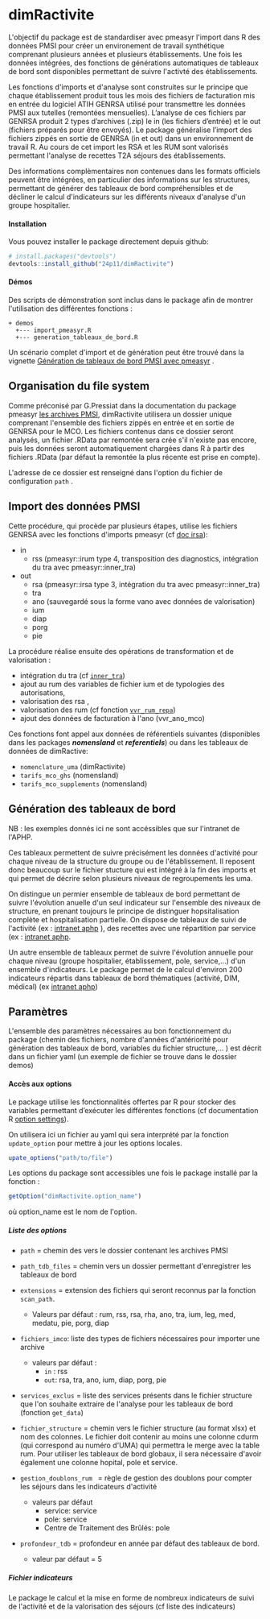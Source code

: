 
dimRactivite
============

L'objectif du package est de standardiser avec pmeasyr l'import dans R des données PMSI pour créer un environement de travail synthétique comprenant plusieurs années et plusieurs établissements. Une fois les données intégrées, des fonctions de générations automatiques de tableaux de bord sont disponibles permettant de suivre l'activté des établissements.

Les fonctions d'imports et d'analyse sont construites sur le principe que chaque établissement produit tous les mois des fichiers de facturation mis en entrée du logiciel ATIH GENRSA utilisé pour transmettre les données PMSI aux tutelles (remontées mensuelles).  L’analyse de ces fichiers par GENRSA produit 2 types d’archives (.zip) le in (les fichiers d’entrée) et le out (fichiers préparés pour être envoyés). Le package généralise l’import des fichiers zippés en sortie de GENRSA (in et out) dans un environnement de travail R. Au cours de cet import les RSA et les RUM sont valorisés permettant l'analyse de recettes T2A séjours des établissements.

Des informations complèmentaires non contenues dans les formats officiels peuvent être intégrées, en particulier des informations sur les structures, permettant de générer des tableaux de bord compréhensibles et de décliner le calcul d'indicateurs sur les différents niveaux d'analyse d'un groupe hospitalier.

#### Installation

Vous pouvez installer le package directement depuis github:
``` r
# install.packages("devtools")
devtools::install_github("24p11/dimRactivite")
```


#### Démos

Des scripts de démonstration sont inclus dans le package afin de montrer l'utilisation des différentes fonctions :
```
+ demos
  +--- import_pmeasyr.R
  +--- generation_tableaux_de_bord.R
```

Un scénario complet d'import et de génération peut être trouvé dans la vignette [Génération de tableaux de bord PMSI avec pmeasyr](https://24p11.github.io/dimRactivite/articles/generation-tableaux-de-bord-pmsi.html) .

Organisation du file system
---------------------------
Comme préconisé par G.Pressiat dans la documentation du package pmeasyr [les archives PMSI](https://guillaumepressiat.github.io/pmeasyr/archives.html), dimRactivite utilisera un dossier unique comprenant l'ensemble des fichiers zippés en entrée et en sortie de GENRSA pour le MCO. Les fichiers contenus dans ce dossier seront analysés, un fichier .RData par remontée sera crée s'il n'existe pas encore, puis les données seront automatiquement chargées dans R à partir des fichiers .RData (par défaut la remontée la plus récente est prise en compte).

L'adresse de ce dossier est renseigné dans l'option du fichier de configuration ```path```  .

Import des données PMSI
-----------------------

Cette procédure, qui procède par plusieurs étapes, utilise les fichiers GENRSA avec les fonctions d'imports pmeasyr (cf [doc irsa](https://guillaumepressiat.github.io/pmeasyr/import-des-donnees.html#rsa)):

- in
    * rss (pmeasyr::irum type 4, transposition des diagnostics, intégration du tra avec pmeasyr::inner_tra)
- out
    * rsa (pmeasyr::irsa type 3, intégration du tra avec pmeasyr::inner_tra)
    * tra
    * ano (sauvegardé sous la forme vano avec données de valorisation)
    * ium
    * diap
    * porg
    * pie

La procédure réalise ensuite des opérations de transformation et de valorisation : 
 - intégration du tra (cf [```inner_tra```](https://im-aphp.github.io/pmeasyr/reference/inner_tra.html))
 - ajout au rum des variables de fichier ium et de typologies des autorisations, 
 - valorisation des rsa ,
 - valorisation des rum (cf fonction [```vvr_rum_repa```](https://24p11.github.io/dimRactivite/reference/vvr_rum_repa.html))
 - ajout des données de facturation à l'ano (vvr_ano_mco)

Ces fonctions font appel aux données de référentiels suivantes (disponibles dans les packages ***nomensland*** et ***referentiels***) ou dans les tableaux de données de dimRactive:
 - ```nomenclature_uma``` (dimRactivite)
 - ```tarifs_mco_ghs``` (nomensland)
 - ```tarifs_mco_supplements``` (nomensland)



Génération des tableaux de bord
-----------------------

NB : les exemples donnés ici ne sont accéssibles que sur l'intranet de l'APHP.

Ces tableaux permettent de suivre précisément les données d'activité pour chaque niveau de la structure du groupe ou de l'établissement. Il reposent donc beaucoup sur le fichier stucture qui est intégré à la fin des imports et qui permet de décrire selon plusieurs niveaux de regroupements les uma.

On distingue un permier ensemble de tableaux de bord permettant de suivre l'évolution anuelle d'un seul indicateur sur l'ensemble des niveaux de structure, en prenant toujours le principe de distinguer hopsitalisation complète et hospitalisation partielle. On dispose de tableaux de suivi de l'activité (ex : [intranet aphp](http://msi.sls.aphp.fr/tdb/index.php?_tbl=TableauDeBordGeneral&_mois=07&_annee=2019&_type=mens) ), des recettes avec une répartition par service (ex : [intranet aphp](http://msi.sls.aphp.fr/tdb/index.php?_tbl=TableauDeBordValorisation&_mois=07&_annee=2019&_type=mens).

Un autre ensemble de tableaux permet de suivre l'évolution annuelle pour chaque niveau (groupe hospitalier, établissement, pole, service,...) d'un ensemble d'indicateurs. Le package permet de le calcul d'environ 200 indicateurs répartis dans tableaux de bord thématiques (activité, DIM, médical) (ex [intranet aphp](http://msi.sls.aphp.fr/tdb/index.php?_tbl=TableauDeBordActivite&_service=Lariboisiere&_mois=07&_annee=2019&_type=mens))


Paramètres
------------------
L'ensemble des paramètres nécessaires au bon fonctionnement du package (chemin des fichiers, nombre d'années d'antériorité pour génération des tableaux de bord, variables du fichier structure,... ) est décrit dans un fichier yaml (un exemple de fichier se trouve dans le dossier demos)

#### Accès aux options
Le package utilise les fonctionnalités offertes par R pour stocker des variables permettant d’exécuter les différentes fonctions (cf documentation R [option settings](https://stat.ethz.ch/R-manual/R-devel/library/base/html/options.html)).

On utilisera ici un fichier au yaml qui sera interprété par la fonction ```update_option``` pour mettre à jour les options locales.

```r
upate_options("path/to/file")
```

Les options du package sont accessibles une fois le package installé par la fonction :
```r
getOption("dimRactivite.option_name")
```

où option_name est le nom de l'option.

##### Liste des options


- ```path``` = chemin des vers le dossier contenant les archives PMSI
- ```path_tdb_files``` = chemin vers un dossier permettant d'enregistrer les tableaux de bord

- ```extensions``` = extension des fichiers qui seront reconnus par la fonction ```scan_path```.
  * Valeurs par défaut :  rum,  rss,  rsa, rha, ano, tra, ium, leg, med, medatu, pie, porg, diap

- ```fichiers_imco```: liste des types de fichiers nécessaires pour importer une archive
  * valeurs par défaut :
     - ```in``` : rss
     - ```out```: rsa, tra, ano, ium, diap, porg, pie

- ```services_exclus``` = liste des services présents dans le fichier structure que l'on souhaite extraire de l'analyse pour les tableaux de bord (fonction ```get_data```)

- ```fichier_structure``` = chemin vers le fichier structure (au format xlsx) et nom des colonnes. Le fichier doit contenir au moins une colonne cdurm (qui correspond au numéro d'UMA) qui permettra le merge avec la table rum. Pour utiliser les tableaux de bord globaux, il sera nécessaire d'avoir également une colonne hopital, pole et service.

- ```gestion_doublons_rum ``` = règle de gestion des doublons pour compter les séjours dans les indicateurs d'activité
   * valeurs par défaut
      - service: service
      - pole: service
      - Centre de Traitement des Brûlés: pole

- ```profondeur_tdb``` = profondeur en année par défaut des tableaux de bord.
   * valeur par défaut = 5

##### Fichier indicateurs

Le package le calcul et la mise en forme de nombreux indicateurs de suivi de l'activité et de la valorisation des séjours (cf liste des indicateurs)
